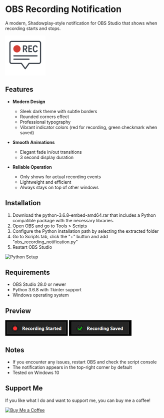 # OBS Recording Notification

A modern, Shadowplay-style notification for OBS Studio that shows when recording starts and stops.

<img src="Instructions/recpopup.png" width="128" height="128" alt="Notification Preview">

## Features

- **Modern Design**
  - Sleek dark theme with subtle borders
  - Rounded corners effect
  - Professional typography
  - Vibrant indicator colors (red for recording, green checkmark when saved)

- **Smooth Animations**
  - Elegant fade in/out transitions
  - 3 second display duration

- **Reliable Operation**
  - Only shows for actual recording events
  - Lightweight and efficient
  - Always stays on top of other windows

## Installation

1. Download the python-3.6.8-embed-amd64.rar that includes a Python compatible package with the necessary libraries.
2. Open OBS and go to Tools > Scripts
3. Configure the Python installation path by selecting the extracted folder
4. Go to Scripts tab, click the "+" button and add "obs_recording_notification.py"
5. Restart OBS Studio

![Python Setup](Instructions/python%20select.PNG)

## Requirements

- OBS Studio 28.0 or newer
- Python 3.6.8 with Tkinter support
- Windows operating system

## Preview

![Recording Started](Instructions/recording.PNG)
![Recording Saved](Instructions/recording_saved.png)

## Notes

- If you encounter any issues, restart OBS and check the script console
- The notification appears in the top-right corner by default
- Tested on Windows 10

## Support Me

If you like what I do and want to support me, you can buy me a coffee!

[![Buy Me a Coffee](https://img.shields.io/badge/Buy%20Me%20a%20Coffee-FFDD00?style=for-the-badge&logo=buy-me-a-coffee&logoColor=black)](https://www.buymeacoffee.com/shadowxdgamer)

